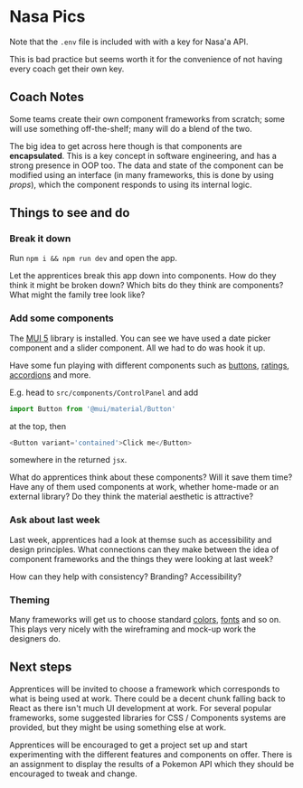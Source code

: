 # Nasa Pics

Note that the `.env` file is included with with a key for Nasa'a API.

This is bad practice but seems worth it for the convenience of not having every
coach get their own key.

## Coach Notes

Some teams create their own component frameworks from scratch; some will use
something off-the-shelf; many will do a blend of the two.

The big idea to get across here though is that components are **encapsulated**.
This is a key concept in software engineering, and has a strong presence in OOP
too. The data and state of the component can be modified using an interface (in
many frameworks, this is done by using _props_), which the component responds to
using its internal logic.

## Things to see and do

### Break it down

Run `npm i && npm run dev` and open the app.

Let the apprentices break this app down into components. How do they think it
might be broken down? Which bits do they think are components? What might the
family tree look like?

### Add some components

The [MUI 5](https://mui.com/material-ui/) library is installed. You can see we
have used a date picker component and a slider component. All we had to do was
hook it up.

Have some fun playing with different components such as
[buttons](https://mui.com/material-ui/react-button/),
[ratings](https://mui.com/material-ui/react-rating/),
[accordions](https://mui.com/material-ui/react-accordion/) and more.

E.g. head to `src/components/ControlPanel` and add

```js
import Button from '@mui/material/Button'
```

at the top, then

```js
<Button variant='contained'>Click me</Button>
```

somewhere in the returned `jsx`.

What do apprentices think about these components? Will it save them time? Have
any of them used components at work, whether home-made or an external library?
Do they think the material aesthetic is attractive?

### Ask about last week

Last week, apprentices had a look at themse such as accessibility and design
principles. What connections can they make between the idea of component
frameworks and the things they were looking at last week?

How can they help with consistency? Branding? Accessibility?

### Theming

Many frameworks will get us to choose standard
[colors](https://mui.com/material-ui/customization/color/),
[fonts](https://mui.com/material-ui/customization/typography/) and so on. This
plays very nicely with the wireframing and mock-up work the designers do.

## Next steps

Apprentices will be invited to choose a framework which corresponds to what is
being used at work. There could be a decent chunk falling back to React as there
isn't much UI development at work. For several popular frameworks, some
suggested libraries for CSS / Components systems are provided, but they might be
using something else at work.

Apprentices will be encouraged to get a project set up and start experimenting
with the different features and components on offer. There is an assignment to
display the results of a Pokemon API which they should be encouraged to tweak
and change.
